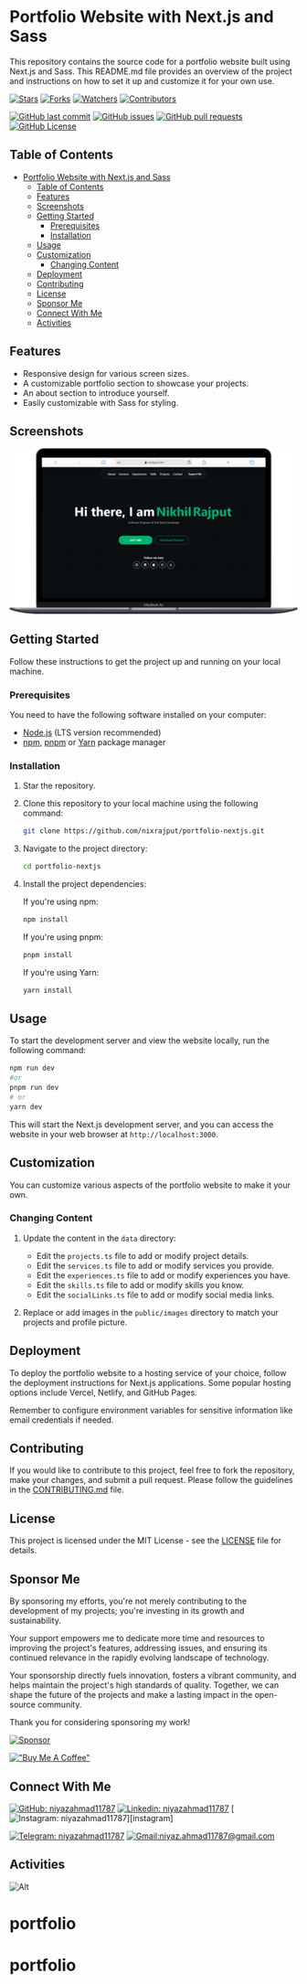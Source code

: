 # Portfolio Website with Next.js and Sass

This repository contains the source code for a portfolio website built using Next.js and Sass. This README.md file provides an overview of the project and instructions on how to set it up and customize it for your own use.

[![Stars](https://img.shields.io/github/stars/nixrajput/portfolio-nextjs?label=Stars&style=flat)][repo]
[![Forks](https://img.shields.io/github/forks/nixrajput/portfolio-nextjs?label=Forks&style=flat)][repo]
[![Watchers](https://img.shields.io/github/watchers/nixrajput/portfolio-nextjs?label=Watchers&style=flat)][repo]
[![Contributors](https://img.shields.io/github/contributors/nixrajput/portfolio-nextjs?label=Contributors&style=flat)][repo]

[![GitHub last commit](https://img.shields.io/github/last-commit/nixrajput/portfolio-nextjs?label=Last+Commit&style=flat)][repo]
[![GitHub issues](https://img.shields.io/github/issues/nixrajput/portfolio-nextjs?label=Issues&style=flat)][issues]
[![GitHub pull requests](https://img.shields.io/github/issues-pr/nixrajput/portfolio-nextjs?label=Pull+Requests&style=flat)][pulls]
[![GitHub License](https://img.shields.io/github/license/nixrajput/portfolio-nextjs?label=License&style=flat)][license]

## Table of Contents

- [Portfolio Website with Next.js and Sass](#portfolio-website-with-nextjs-and-sass)
  - [Table of Contents](#table-of-contents)
  - [Features](#features)
  - [Screenshots](#screenshots)
  - [Getting Started](#getting-started)
    - [Prerequisites](#prerequisites)
    - [Installation](#installation)
  - [Usage](#usage)
  - [Customization](#customization)
    - [Changing Content](#changing-content)
  - [Deployment](#deployment)
  - [Contributing](#contributing)
  - [License](#license)
  - [Sponsor Me](#sponsor-me)
  - [Connect With Me](#connect-with-me)
  - [Activities](#activities)

## Features

- Responsive design for various screen sizes.
- A customizable portfolio section to showcase your projects.
- An about section to introduce yourself.
- Easily customizable with Sass for styling.

## Screenshots

![Screenshot 1](/screenshot-desktop.png)

## Getting Started

Follow these instructions to get the project up and running on your local machine.

### Prerequisites

You need to have the following software installed on your computer:

- [Node.js](https://nodejs.org/) (LTS version recommended)
- [npm](https://www.npmjs.com/), [pnpm](https://pnpm.io/) or [Yarn](https://yarnpkg.com/) package manager

### Installation

1. Star the repository.

2. Clone this repository to your local machine using the following command:

   ```bash
   git clone https://github.com/nixrajput/portfolio-nextjs.git
   ```

3. Navigate to the project directory:

   ```bash
   cd portfolio-nextjs
   ```

4. Install the project dependencies:

   If you're using npm:

   ```bash
   npm install
   ```

   If you're using pnpm:

   ```bash
   pnpm install
   ```

   If you're using Yarn:

   ```bash
   yarn install
   ```

## Usage

To start the development server and view the website locally, run the following command:

```bash
npm run dev
#or
pnpm run dev
# or
yarn dev
```

This will start the Next.js development server, and you can access the website in your web browser at `http://localhost:3000`.

## Customization

You can customize various aspects of the portfolio website to make it your own.

### Changing Content

1. Update the content in the `data` directory:

   - Edit the `projects.ts` file to add or modify project details.
   - Edit the `services.ts` file to add or modify services you provide.
   - Edit the `experiences.ts` file to add or modify experiences you have.
   - Edit the `skills.ts` file to add or modify skills you know.
   - Edit the `socialLinks.ts` file to add or modify social media links.

2. Replace or add images in the `public/images` directory to match your projects and profile picture.

## Deployment

To deploy the portfolio website to a hosting service of your choice, follow the deployment instructions for Next.js applications. Some popular hosting options include Vercel, Netlify, and GitHub Pages.

Remember to configure environment variables for sensitive information like email credentials if needed.

## Contributing

If you would like to contribute to this project, feel free to fork the repository, make your changes, and submit a pull request. Please follow the guidelines in the [CONTRIBUTING.md](CONTRIBUTING.md) file.

## License

This project is licensed under the MIT License - see the [LICENSE](LICENSE) file for details.

## Sponsor Me

By sponsoring my efforts, you're not merely contributing to the development of my projects; you're investing in its growth and sustainability.

Your support empowers me to dedicate more time and resources to improving the project's features, addressing issues, and ensuring its continued relevance in the rapidly evolving landscape of technology.

Your sponsorship directly fuels innovation, fosters a vibrant community, and helps maintain the project's high standards of quality. Together, we can shape the future of the projects and make a lasting impact in the open-source community.

Thank you for considering sponsoring my work!

[![Sponsor](https://img.shields.io/static/v1?label=Sponsor&message=%E2%9D%A4&logo=GitHub&color=%23fe8e86)](https://github.com/sponsors/niyazahmad11787)

<!-- [![ko-fi](https://ko-fi.com/img/githubbutton_sm.svg)](https://ko-fi.com/niyazahmad11787) -->

[!["Buy Me A Coffee"](https://www.buymeacoffee.com/assets/img/custom_images/orange_img.png)](https://www.buymeacoffee.com/ahmadniyazc)

## Connect With Me

[![GitHub: niyazahmad11787](https://img.shields.io/badge/niyazahmad11787-EFF7F6?logo=GitHub&logoColor=333&link=https://www.github.com/niyazahmad11787)][github]
[![Linkedin: niyazahmad11787](https://img.shields.io/badge/niyazahmad11787-EFF7F6?logo=LinkedIn&logoColor=blue&link=https://www.linkedin.com/in/niyaz-ahmad-2b45b2249)][linkedin]
[![Instagram: niyazahmad11787](https://img.shields.io/badge/niyazahmad11787-EFF7F6?logo=Instagram&link=https://www.instagram.com/i_amniyaz_)][instagram]
<!-- [![Twitter: niyazahmad1178707](https://img.shields.io/badge/niyazahmad11787-EFF7F6?logo=X&logoColor=333&link=https://x.com/niyazahmad11787)][twitter] -->
[![Telegram: niyazahmad11787](https://img.shields.io/badge/niyazahmad11787-EFF7F6?logo=Telegram&link=https://telegram.me/NiyazAhmad00786)][telegram]
[![Gmail:niyaz.ahmad11787@gmail.com](https://img.shields.io/badge/nkr.nikhil.nkr@gmail.com-EFF7F6?logo=Gmail&link=mailto:niyaz.ahmad11787@gmail.com)][gmail]

## Activities

![Alt](https://repobeats.axiom.co/api/embed/39717929794c9e56c46a4313ee2c33347cf209d1.svg "Repobeats analytics image")

[github]: https://github.com/niyazahmad11787
<!-- [twitter]: https://twitter.com/nixrajput07 -->
[instagram]: https://instagram.com/i_amniyaz_
[linkedin]: www.linkedin.com/in/niyaz-ahmad-2b45b2249
[telegram]: https://telegram.me/NiyazAhmad00786
[gmail]: mailto:niyaz.ahmad11787@gmail.com
[repo]: https://github.com/niyazahmad11787/portfolio
[issues]: https://github.com/niyazahmad11787/portfolio/issues
[pulls]: https://github.com/niyazahmad11787/portfolio/pulls
[license]: https://github.com/niyazahmad11787/portfolio/blob/master/LICENSE.md
# portfolio
# portfolio
